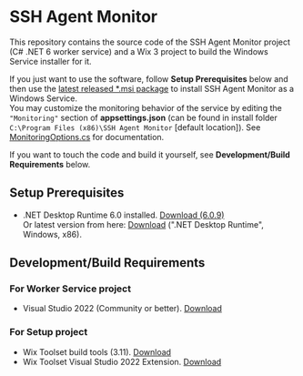 # SSH Agent Monitor

This repository contains the source code of the SSH Agent Monitor project (C# .NET 6 worker service) and a Wix 3 project to build the Windows Service installer for it.

If you just want to use the software, follow **Setup Prerequisites** below and then use the [latest released *.msi package](https://github.com/MA-Maddin/SSHAgentMonitor/releases) to install SSH Agent Monitor as a Windows Service.  
You may customize the monitoring behavior of the service by editing the `"Monitoring"` section of **appsettings.json** (can be found in install folder `C:\Program Files (x86)\SSH Agent Monitor` [default location]). See [MonitoringOptions.cs](https://github.com/MA-Maddin/SSHAgentMonitor/blob/main/SSHAgentMonitor/MonitoringOptions.cs) for documentation.

If you want to touch the code and build it yourself, see **Development/Build Requirements** below.

## Setup Prerequisites
- .NET Desktop Runtime 6.0 installed. [Download (6.0.9)](https://dotnet.microsoft.com/en-us/download/dotnet/thank-you/runtime-6.0.9-windows-x86-installer)    
Or latest version from here: [Download](https://dotnet.microsoft.com/en-us/download/dotnet/6.0) (".NET Desktop Runtime", Windows, x86).

## Development/Build Requirements
### For Worker Service project 
- Visual Studio 2022 (Community or better). [Download](https://visualstudio.microsoft.com/downloads/)
### For Setup project
- Wix Toolset build tools (3.11). [Download](https://wixtoolset.org/releases/)
- Wix Toolset Visual Studio 2022 Extension. [Download](https://marketplace.visualstudio.com/items?itemName=WixToolset.WixToolsetVisualStudio2022Extension)
